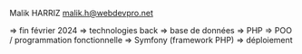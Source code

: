 Malik HARRIZ
malik.h@webdevpro.net 

=> fin février 2024 
=> technologies back 
=> base de données 
=> PHP 
=> POO / programmation fonctionnelle
=> Symfony (framework PHP)
=> déploiement 
